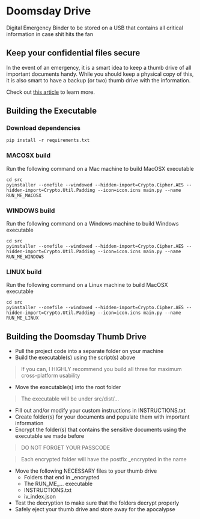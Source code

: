 # Doomsday Drive
Digital Emergency Binder to be stored on a USB that contains all critical information in case shit hits the fan

## Keep your confidential files secure
In the event of an emergency, it is a smart idea to keep a thumb drive of all important documents handy.
While you should keep a physical copy of this, it is also smart to have a backup (or two) thumb drive with
the information.

Check out [this article](https://www.primalsurvivor.net/bug-out-binder/?utm_medium=social&utm_source=pinterest&utm_campaign=tailwind_smartloop&utm_content=smartloop&utm_term=6386868)
to learn more.

## Building the Executable

### Download dependencies
```angular2html
pip install -r requirements.txt
```

### MACOSX build
Run the following command on a Mac machine to build MacOSX executable
```angular2html
cd src
pyinstaller --onefile --windowed --hidden-import=Crypto.Cipher.AES --hidden-import=Crypto.Util.Padding --icon=icon.icns main.py --name RUN_ME_MACOSX
```

### WINDOWS build
Run the following command on a Windows machine to build Windows executable
```angular2html
cd src
pyinstaller --onefile --windowed --hidden-import=Crypto.Cipher.AES --hidden-import=Crypto.Util.Padding --icon=icon.icns main.py --name RUN_ME_WINDOWS
```

### LINUX build
Run the following command on a Linux machine to build MacOSX executable
```angular2html
cd src
pyinstaller --onefile --windowed --hidden-import=Crypto.Cipher.AES --hidden-import=Crypto.Util.Padding --icon=icon.icns main.py --name RUN_ME_LINUX
```

## Building the Doomsday Thumb Drive
* Pull the project code into a separate folder on your machine
* Build the executable(s) using the script(s) above
> If you can, I HIGHLY recommend you build all three for maximum cross-platform usability
* Move the executable(s) into the root folder
> The executable will be under src/dist/...
* Fill out and/or modify your custom instructions in INSTRUCTIONS.txt
* Create folder(s) for your documents and populate them with important information
* Encrypt the folder(s) that contains the sensitive documents using the executable we made before
> DO NOT FORGET YOUR PASSCODE

> Each encrypted folder will have the postfix _encrypted in the name
* Move the following NECESSARY files to your thumb drive
  * Folders that end in _encrypted
  * The RUN_ME_... executable
  * INSTRUCTIONS.txt
  * iv_index.json
* Test the decryption to make sure that the folders decrypt properly
* Safely eject your thumb drive and store away for the apocalypse
